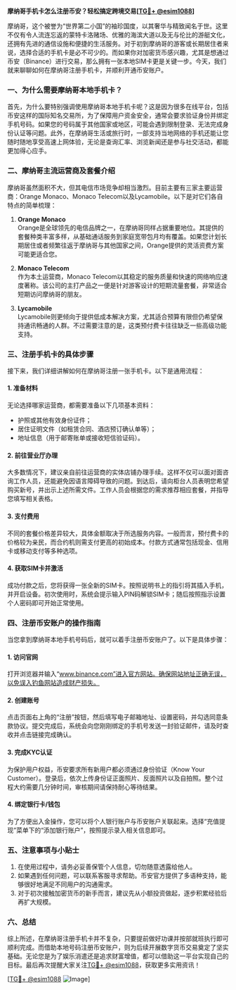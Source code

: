 **摩纳哥手机卡怎么注册币安？轻松搞定跨境交易[[TG💪+ @esim1088](https://t.me/s/esim1088)]**

摩纳哥，这个被誉为“世界第二小国”的袖珍国度，以其奢华与精致闻名于世。这里不仅有令人流连忘返的蒙特卡洛赌场、优雅的海滨大道以及无与伦比的游艇文化，还拥有先进的通信设施和便捷的生活服务。对于初到摩纳哥的游客或长期居住者来说，选择合适的手机卡是必不可少的。而如果你对加密货币感兴趣，尤其是想通过币安（Binance）进行交易，那么拥有一张本地SIM卡更是关键一步。今天，我们就来聊聊如何在摩纳哥注册手机卡，并顺利开通币安账户。

### 一、为什么需要摩纳哥本地手机卡？

首先，为什么要特别强调使用摩纳哥本地手机卡呢？这是因为很多在线平台，包括币安这样的国际知名交易所，为了保障用户资金安全，通常会要求验证身份并绑定手机号码。如果您的号码属于其他国家或地区，可能会遇到限制登录、无法完成身份认证等问题。此外，在摩纳哥生活或旅行时，一部支持当地网络的手机还能让您随时随地享受高速上网体验，无论是查询汇率、浏览新闻还是参与社交活动，都能更加得心应手。

### 二、摩纳哥主流运营商及套餐介绍

摩纳哥虽然面积不大，但其电信市场竞争却相当激烈。目前主要有三家主要运营商：Orange Monaco、Monaco Telecom以及Lycamobile。以下是对它们各自特点的简单梳理：

1. **Orange Monaco**  
   Orange是全球领先的电信品牌之一，在摩纳哥同样占据重要地位。其提供的套餐种类丰富多样，从基础通话服务到家庭宽带包月均有覆盖。如果您计划长期居住或者频繁往返于摩纳哥与其他国家之间，Orange提供的灵活资费方案可能更适合您。

2. **Monaco Telecom**  
   作为本土运营商，Monaco Telecom以其稳定的服务质量和快速的网络响应速度著称。该公司的主打产品之一便是针对游客设计的短期流量套餐，非常适合短期访问摩纳哥的朋友。

3. **Lycamobile**  
   Lycamobile则更倾向于提供低成本解决方案，尤其适合预算有限但仍希望保持通讯畅通的人群。不过需要注意的是，这类预付费卡往往缺乏一些高级功能支持。

### 三、注册手机卡的具体步骤

接下来，我们详细讲解如何在摩纳哥注册一张手机卡。以下是通用流程：

#### 1. 准备材料
无论选择哪家运营商，都需要准备以下几项基本资料：
- 护照或其他有效身份证件；
- 居住证明文件（如租赁合同、酒店预订确认单等）；
- 地址信息（用于邮寄账单或接收短信验证码）。

#### 2. 前往营业厅办理
大多数情况下，建议亲自前往运营商的实体店铺办理手续。这样不仅可以面对面咨询工作人员，还能避免因语言障碍导致的问题。到达后，请向柜台人员表明您希望购买新号，并出示上述所需文件。工作人员会根据您的需求推荐相应套餐，并指导您填写相关表格。

#### 3. 支付费用
不同的套餐价格差异较大，具体金额取决于所选服务内容。一般而言，预付费卡的价格较为亲民，而合约机则需支付更高的初始成本。付款方式通常包括现金、信用卡或移动支付等多种选项。

#### 4. 获取SIM卡并激活
成功付款之后，您将获得一张全新的SIM卡。按照说明书上的指引将其插入手机，并开启设备。初次使用时，系统会提示输入PIN码解锁SIM卡；随后按照指示设置个人密码即可开始正常使用。

### 四、注册币安账户的操作指南

当您拿到摩纳哥本地手机号码后，就可以着手注册币安账户了。以下是具体步骤：

#### 1. 访问官网
打开浏览器并输入“www.binance.com”进入官方网站。确保网站地址正确无误，以免误入钓鱼网站造成财产损失。

#### 2. 创建账号
点击页面右上角的“注册”按钮，然后填写电子邮箱地址、设置密码，并勾选同意条款协议。提交完成后，系统会向您刚刚绑定的手机号发送一封验证邮件，请及时查收并点击链接完成确认。

#### 3. 完成KYC认证
为保护用户权益，币安要求所有新用户都必须通过身份验证（Know Your Customer）。登录后，依次上传身份证正面照片、反面照片以及自拍照。整个过程大约需要几分钟时间，审核期间请保持耐心等待结果。

#### 4. 绑定银行卡/钱包
为了方便出入金操作，您可以将个人银行账户与币安账户关联起来。选择“充值提现”菜单下的“添加银行账户”，按照提示录入相关信息即可。

### 五、注意事项与小贴士

1. 在使用过程中，请务必妥善保管个人信息，切勿随意透露给他人。
2. 如果遇到任何问题，可以联系客服寻求帮助。币安官方提供了多语种支持，能够很好地满足不同用户的沟通需求。
3. 对于初次接触加密货币的新手而言，建议先从小额投资做起，逐步积累经验后再扩大规模。

### 六、总结

综上所述，在摩纳哥注册手机卡并不复杂，只要提前做好功课并按部就班执行即可顺利完成。而借助本地号码注册币安账户，则为后续开展数字货币交易奠定了坚实基础。无论您是为了娱乐消遣还是追求财富增值，都可以借助这一平台实现自己的目标。最后再次提醒大家关注[TG💪+ @esim1088](https://t.me/s/esim1088)，获取更多实用资讯！

[[TG💪+ @esim1088](https://t.me/s/esim1088) ![Image](https://i.postimg.cc/4NQfJmqS/Snipaste-2025-05-13-00-14-12.png)]
